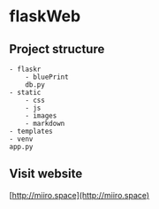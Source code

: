 # flaskWeb

## Project structure
```
- flaskr
    - bluePrint
    db.py
- static
    - css
    - js
    - images
    - markdown
- templates
- venv
app.py
```

## Visit website
[http://miiro.space](http://miiro.space)